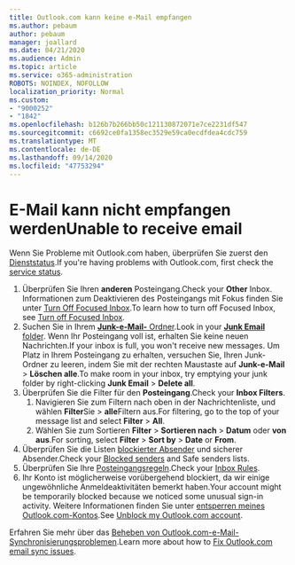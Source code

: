 ```yaml
---
title: Outlook.com kann keine e-Mail empfangen
ms.author: pebaum
author: pebaum
manager: joallard
ms.date: 04/21/2020
ms.audience: Admin
ms.topic: article
ms.service: o365-administration
ROBOTS: NOINDEX, NOFOLLOW
localization_priority: Normal
ms.custom:
- "9000252"
- "1842"
ms.openlocfilehash: b126b7b266bb50c121130872071e7ce2231df547
ms.sourcegitcommit: c6692ce0fa1358ec3529e59ca0ecdfdea4cdc759
ms.translationtype: MT
ms.contentlocale: de-DE
ms.lasthandoff: 09/14/2020
ms.locfileid: "47753294"
---
```

# <a name="unable-to-receive-email"></a><span data-ttu-id="5414f-102">E-Mail kann nicht empfangen werden</span><span class="sxs-lookup"><span data-stu-id="5414f-102">Unable to receive email</span></span>

<span data-ttu-id="5414f-103">Wenn Sie Probleme mit Outlook.com haben, überprüfen Sie zuerst den [Dienststatus](https://go.microsoft.com/fwlink/p/?linkid=837482).</span><span class="sxs-lookup"><span data-stu-id="5414f-103">If you're having problems with Outlook.com, first check the [service status](https://go.microsoft.com/fwlink/p/?linkid=837482).</span></span>

1. <span data-ttu-id="5414f-104">Überprüfen Sie Ihren **anderen** Posteingang.</span><span class="sxs-lookup"><span data-stu-id="5414f-104">Check your **Other** Inbox.</span></span> <span data-ttu-id="5414f-105">Informationen zum Deaktivieren des Posteingangs mit Fokus finden Sie unter [Turn Off Focused Inbox](https://support.office.com/article/f714d94d-9e63-4217-9ccb-6cb2986aa1b2).</span><span class="sxs-lookup"><span data-stu-id="5414f-105">To learn how to turn off Focused Inbox, see [Turn off Focused Inbox](https://support.office.com/article/f714d94d-9e63-4217-9ccb-6cb2986aa1b2).</span></span> 
2. <span data-ttu-id="5414f-106">Suchen Sie in Ihrem [ **Junk-e-Mail-** Ordner](https://outlook.live.com/mail/junkemail).</span><span class="sxs-lookup"><span data-stu-id="5414f-106">Look in your [**Junk Email** folder](https://outlook.live.com/mail/junkemail).</span></span> <span data-ttu-id="5414f-107">Wenn Ihr Posteingang voll ist, erhalten Sie keine neuen Nachrichten.</span><span class="sxs-lookup"><span data-stu-id="5414f-107">If your inbox is full, you won't receive new messages.</span></span> <span data-ttu-id="5414f-108">Um Platz in Ihrem Posteingang zu erhalten, versuchen Sie, Ihren Junk-Ordner zu leeren, indem Sie mit der rechten Maustaste auf **Junk-e-Mail**  >  **Löschen alle**.</span><span class="sxs-lookup"><span data-stu-id="5414f-108">To make room in your inbox, try emptying your junk folder by right-clicking **Junk Email** > **Delete all**.</span></span>
3. <span data-ttu-id="5414f-109">Überprüfen Sie die Filter für den **Posteingang**.</span><span class="sxs-lookup"><span data-stu-id="5414f-109">Check your **Inbox Filters**.</span></span> 
    1. <span data-ttu-id="5414f-110">Navigieren Sie zum Filtern nach oben in der Nachrichtenliste, und wählen **Filter**Sie  >  **alle**Filtern aus.</span><span class="sxs-lookup"><span data-stu-id="5414f-110">For filtering, go to the top of your message list and select **Filter** > **All**.</span></span>
    2. <span data-ttu-id="5414f-111">Wählen Sie zum Sortieren **Filter**  >  **Sortieren nach**  >  **Datum** oder **von aus**.</span><span class="sxs-lookup"><span data-stu-id="5414f-111">For sorting, select **Filter** > **Sort by** > **Date** or **From**.</span></span>
4. <span data-ttu-id="5414f-112">Überprüfen Sie die Listen [blockierter Absender](https://outlook.live.com/mail/options/mail/junkEmail) und sicherer Absender.</span><span class="sxs-lookup"><span data-stu-id="5414f-112">Check your [Blocked senders](https://outlook.live.com/mail/options/mail/junkEmail) and Safe senders lists.</span></span>
5. <span data-ttu-id="5414f-113">Überprüfen Sie Ihre [Posteingangsregeln](https://outlook.live.com/mail/options/mail/rules).</span><span class="sxs-lookup"><span data-stu-id="5414f-113">Check your [Inbox Rules](https://outlook.live.com/mail/options/mail/rules).</span></span>
6. <span data-ttu-id="5414f-114">Ihr Konto ist möglicherweise vorübergehend blockiert, da wir einige ungewöhnliche Anmeldeaktivitäten bemerkt haben.</span><span class="sxs-lookup"><span data-stu-id="5414f-114">Your account might be temporarily blocked because we noticed some unusual sign-in activity.</span></span> <span data-ttu-id="5414f-115">Weitere Informationen finden Sie unter [entsperren meines Outlook.com-Kontos](https://support.office.com/article/f4ad2701-d166-4d8b-8a6a-9af2a1f8a4c4).</span><span class="sxs-lookup"><span data-stu-id="5414f-115">See [Unblock my Outlook.com account](https://support.office.com/article/f4ad2701-d166-4d8b-8a6a-9af2a1f8a4c4).</span></span>

<span data-ttu-id="5414f-116">Erfahren Sie mehr über das [Beheben von Outlook.com-e-Mail-Synchronisierungsproblemen](https://support.office.com/article/d39e3341-8d79-4bf1-b3c7-ded602233642).</span><span class="sxs-lookup"><span data-stu-id="5414f-116">Learn more about how to [Fix Outlook.com email sync issues](https://support.office.com/article/d39e3341-8d79-4bf1-b3c7-ded602233642).</span></span>